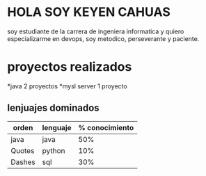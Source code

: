 # HOLA SOY KEYEN CAHUAS	

soy estudiante de la carrera de ingeniera informatica y quiero especializarme en devops, soy metodico, perseverante y paciente.


# proyectos realizados

*java   2 proyectos
*mysl server 1 proyecto


## lenjuajes dominados



|          orden      |lenguaje                   |% conocimiento                       |
|----------------|-------------------------------|-----------------------------|
|java            |java                    |50%            |
|Quotes          |python                  |10%            |
|Dashes          |sql                     |30%